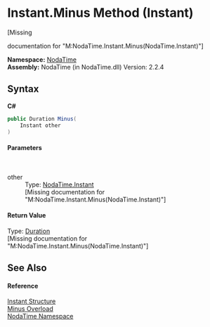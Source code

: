 # Instant.Minus Method (Instant)
 

\[Missing <summary> documentation for "M:NodaTime.Instant.Minus(NodaTime.Instant)"\]

**Namespace:**&nbsp;<a href="N_NodaTime">NodaTime</a><br />**Assembly:**&nbsp;NodaTime (in NodaTime.dll) Version: 2.2.4

## Syntax

**C#**<br />
``` C#
public Duration Minus(
	Instant other
)
```


#### Parameters
&nbsp;<dl><dt>other</dt><dd>Type: <a href="T_NodaTime_Instant">NodaTime.Instant</a><br />\[Missing <param name="other"/> documentation for "M:NodaTime.Instant.Minus(NodaTime.Instant)"\]</dd></dl>

#### Return Value
Type: <a href="T_NodaTime_Duration">Duration</a><br />\[Missing <returns> documentation for "M:NodaTime.Instant.Minus(NodaTime.Instant)"\]

## See Also


#### Reference
<a href="T_NodaTime_Instant">Instant Structure</a><br /><a href="Overload_NodaTime_Instant_Minus">Minus Overload</a><br /><a href="N_NodaTime">NodaTime Namespace</a><br />